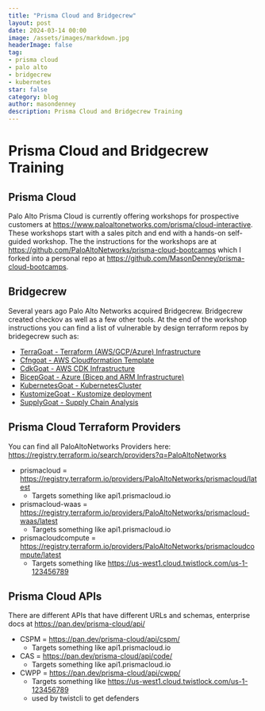 ```yaml
---
title: "Prisma Cloud and Bridgecrew"
layout: post
date: 2024-03-14 00:00
image: /assets/images/markdown.jpg
headerImage: false
tag:
- prisma cloud
- palo alto
- bridgecrew
- kubernetes
star: false
category: blog
author: masondenney
description: Prisma Cloud and Bridgecrew Training
---
```

# Prisma Cloud and Bridgecrew Training
## Prisma Cloud
Palo Alto Prisma Cloud is currently offering workshops for prospective customers at <https://www.paloaltonetworks.com/prisma/cloud-interactive>. These workshops start with a sales pitch and end with a hands-on self-guided workshop. The the instructions for the workshops are at <https://github.com/PaloAltoNetworks/prisma-cloud-bootcamps> which I forked into a personal repo at <https://github.com/MasonDenney/prisma-cloud-bootcamps>.

## Bridgecrew
Several years ago Palo Alto Networks acquired Bridgecrew. Bridgecrew created checkov as well as a few other tools. At the end of the workshop instructions you can find a list of vulnerable by design terraform repos by bridegecrew such as:
- [TerraGoat - Terraform (AWS/GCP/Azure) Infrastructure](https://github.com/bridgecrewio/terragoat)
- [Cfngoat - AWS Cloudformation Template](https://github.com/bridgecrewio/cfngoat)
- [CdkGoat - AWS CDK Infrastructure](https://github.com/bridgecrewio/cdkgoat)
- [BicepGoat - Azure (Bicep and ARM Infrastructure)](https://github.com/bridgecrewio/bicepgoat)
- [KubernetesGoat - KubernetesCluster](https://github.com/bridgecrewio/kubernetes-goattest)
- [KustomizeGoat - Kustomize deployment](https://github.com/bridgecrewio/kustomizegoat)
- [SupplyGoat - Supply Chain Analysis](https://github.com/bridgecrewio/supplygoat)

## Prisma Cloud Terraform Providers
You can find all PaloAltoNetworks Providers here: <https://registry.terraform.io/search/providers?q=PaloAltoNetworks>
- prismacloud = <https://registry.terraform.io/providers/PaloAltoNetworks/prismacloud/latest>
  - Targets something like api1.prismacloud.io
- prismacloud-waas = <https://registry.terraform.io/providers/PaloAltoNetworks/prismacloud-waas/latest>
  - Targets something like api1.prismacloud.io
- prismacloudcompute = <https://registry.terraform.io/providers/PaloAltoNetworks/prismacloudcompute/latest>
  - Targets something like https://us-west1.cloud.twistlock.com/us-1-123456789

## Prisma Cloud APIs
There are different APIs that have different URLs and schemas, enterprise docs at <https://pan.dev/prisma-cloud/api/>
- CSPM = <https://pan.dev/prisma-cloud/api/cspm/>
  - Targets something like api1.prismacloud.io
- CAS = <https://pan.dev/prisma-cloud/api/code/>
  - Targets something like api1.prismacloud.io
- CWPP = <https://pan.dev/prisma-cloud/api/cwpp/>
  - Targets something like https://us-west1.cloud.twistlock.com/us-1-123456789
  - used by twistcli to get defenders